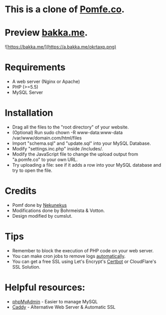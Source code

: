 # This is a clone of [Pomfe.co](https://github.com/Pomfe/pomfe.co).
# Preview [bakka.me](https://bakka.me/).

![https://bakka.me/](https://a.bakka.me/okrtaxp.png)

# Requirements
* A web server (Nginx or Apache)
* PHP (>=5.5)
* MySQL Server

# Installation
* Drag all the files to the "root directory" of your website.
* (Optional) Run sudo chown -R www-data:www-data /var/www/domain.com/html/files
* Import "schema.sql" and "update.sql" into your MySQL Database.
* Modify "settings.inc.php" inside /includes/.
* Modify the JavaScript file to change the upload output from "a.pomfe.co" to your own URL.
* Try uploading a file: see if it adds a row into your MySQL database and try to open the file.

# Credits
* Pomf done by [Nekunekus](https://github.com/nokonoko/Pomf)
* Modifications done by Bohrmeista & Votton.
* Design modified by cumslut.

# Tips
* Remember to block the execution of PHP code on your web server.
* You can make cron jobs to remove logs [automatically](https://www.digitalocean.com/community/tutorials/how-to-use-cron-to-automate-tasks-on-a-vps). 
* You can get a free SSL using Let's Encrypt's [Certbot](https://certbot.eff.org/#ubuntutyakkety-nginx) or CloudFlare's SSL Solution. 

# Helpful resources:
* [phpMyAdmin](https://www.phpmyadmin.net/) - Easier to manage MySQL
* [Caddy](https://caddyserver.com/) - Alternative Web Server & Automatic SSL
